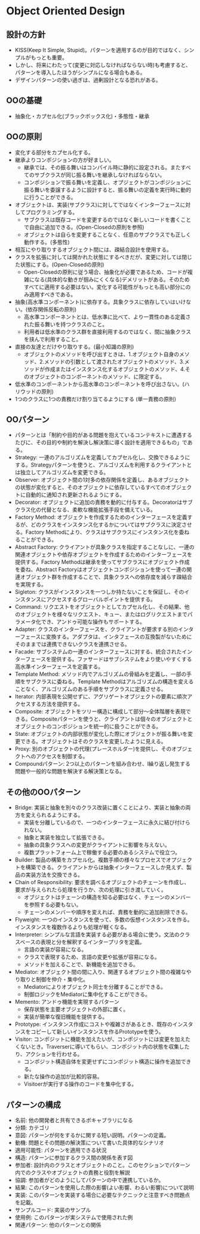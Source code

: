 # Object Oriented Design
## 設計の方針
- KISS(Keep It Simple, Stupid)。パターンを適用するのが目的ではなく、シンプルがもっとも重要。
- しかし、将来にわたって(変更に対応しなければならない時)も考慮すると、パターンを導入したほうがシンプルになる場合もある。
- デザインパターンの使い過ぎは、過剰設計となる恐れがある。
## OOの基礎
- 抽象化・カプセル化(ブラックボックス化)・多態性・継承
## OOの原則
- 変化する部分をカプセル化する。
- 継承よりコンポジションの方が好ましい。
  - 継承では、その振る舞いはコンパイル時に静的に設定される。またすべてのサブクラスが同じ振る舞いを継承しなければならない。
  - コンポジションで振る舞いを定義し、オプジェクトがコンポジションに振る舞いを委譲するように設計すると、振る舞いの定義を実行時に動的に行うことができる。
- オブジェクトは、実装(サブクラス)に対してではなくインターフェースに対してプログラミングする。
  - サブクラスは既存コードを変更するのではなく新しいコードを書くことで自由に追加できる。(Open-Closedの原則を参照)
  - オブジェクトは自らを変更することなく、任意のサブクラスでも正しく動作する。(多態性)
- 相互にやり取りするオブジェクト間には、疎結合設計を使用する。
- クラスを拡張に対しては開かれた状態にするべきだが、変更に対しては閉じた状態にする。(Open-Closedの原則)
  - Open-Closedの原則に従う場合、抽象化が必要であるため、コードが複雑になる(具体的な動きが掴みにくくなる)デメリットがある。そのためすべてに適用する必要はない。変化する可能性がもっとも高い部分にのみ適用すべきである。
- 抽象(高水準コンポーネント)に依存する。具象クラスに依存していはいけない。(依存関係反転の原則)
  - 高水準コンポーネントとは、低水準に比べて、より一貫性のある定義された振る舞いを持つクラスのこと。
  - 利用者は低水準のクラス群を直接利用するのではなく、間に抽象クラスを挟んで利用すること。
- 直接の友達とだけやり取りする。(最小知識の原則)
  - オブジェクトのメソッドを呼び出すときは、1.オブジェクト自身のメソッド、2.メソッドの引数として渡されたオブジェクトのメソッド、3.メソッドが作成またはインスタンス化するオブジェクトのメソッド、4.そのオブジェクトのコンポーネントのメソッド、に限定する。
- 低水準のコンポーネントから高水準のコンポーネントを呼び出さない。(ハリウッドの原則)
- 1つのクラスに1つの責務だけ割り当てるようにする (単一責務の原則)
## OOパターン
- パターンとは「制約や目的がある問題を抱えているコンテキストに遭遇するたびに、その目的や制約を解決し解決策に導く設計を適用できるもの」である。
- Strategy: 一連のアルゴリズムを定義してカプセル化し、交換できるようにする。Strategyパターンを使うと、アルゴリズムを利用するクライアントとは独立してアルゴリズムを変更できる。
- Observer: オブジェクト間の1対多の依存関係を定義し、あるオブジェクトの状態が変化すると、そのオブジェクトに依存しているすべてのオブジェクトに自動的に通知され更新されるようにする。
- Decorator: オブジェクトに追加の責務を動的に付与する。Decoratorはサブクラス化の代替となる、柔軟な機能拡張手段を備えている。
- Factory Method: オブジェクトを作成するためのインターフェースを定義するが、どのクラスをインスタンス化するかについてはサブクラスに決定させる。Factory Methodにより、クラスはサブクラスにインスタンス化を委ねることができる。
- Abstract Factory: クライアントが具象クラスを指定することなしに、一連の関連オブジェクトや依存オブジェクトを作成するためのインターフェースを提供する。Factory Methodは継承を使ってサブクラスにオブジェクト作成を委ね、Abstract Factoryはオブジェクトコンポジションを使って一連の関連オブジェクト群を作成することで、具象クラスへの依存度を減らす疎結合を実現する。
- Sigleton: クラスがインスタンスを一つしか持たないことを保証し、そのインスタンスにアクセスするグローバルポイントを提供する。
- Command: リクエストをオブジェクトとしてカプセル化し、その結果、他のオブジェクトを様々なリクエスト、キュー、またはログリクエストまでパラメータ化でき、アンドゥ可能な操作もサポートする。
- Adapter: クラスのインターフェースを、クライアントが要求する別のインターフェースに変換する。アダプタは、インタフェースの互換製がないためにそのままでは連携できないクラスを連携させる。
- Facade: サブシステムの一連のインターフェースに対する、統合されたインターフェースを提供する。ファサードはサブシステムをより使いやすくする高水準インターフェースを定義する。
- Template Method: メソッド内でアルゴリズムの骨組みを定義し、一部の手順をサブクラスに委ねる。Template Methodはアルゴリズムの構造を変えることなく、アルゴリズムのある手順をサブクラスに定義させる。
- Iterator: 内部表現を公開せずに、アグリゲートオブジェクトの要素に順次アクセスする方法を提供する。
- Composite: オブジェクトをツリー構造に構成して部分～全体階層を表現できる。Compositeパターンを使うと、クライアントは個々のオブジェクトとオブジェクトのコンポジションを統一的に扱うことができる。
- State: オブジェクトの内部状態が変化した際にオブジェクトが振る舞いを変更できる。オブジェクトはそのクラスを変更したように見える。
- Proxy: 別のオブジェクトの代理(プレースホルダー)を提供し、そのオブジェクトへのアクセスを制御する。
- Compoundパターン: 2つ以上のパターンを組み合わせ、l繰り返し発生する問題や一般的な問題を解決する解決策となる。
## その他のOOパターン
- Bridge: 実装と抽象を別々のクラス改装に置くことにより、実装と抽象の両方を変えられるようにする。
  - 実装を分離しているので、一つのインターフェースに永久に結び付けられない。
  - 抽象と実装を独立して拡張できる。
  - 抽象の具象クラスへの変更がクライアントに影響を与えない。
  - 複数プラットフォーム上で稼働する必要のあるシステムで役立つ。
- Builder: 製品の構築をカプセル化。複数手順の様々なプロセスでオプジェクトを構築できる。クライアントからは抽象インターフェースしか見えず、製品の実装方法を交換できる。
- Chain of Responsibility: 要求を調べるオブジェクトのチェーンを作成し、要求が与えられたら処理を行うか、次の処理に引き渡していく。
  - オブジェクトはチェーンの構造を知る必要はなく、チェーンのメンバーを参照する必要もない。
  - チェーンのメンバーや順序を変えれば、責務を動的に追加削除できる。
- Flyweight: 一つのインスタンスを使って、多数の仮想インスタンスを作る。インスタンスを複数作るよりも処理が軽くなる。
- Interpreter: シンプルな言語を実装する必要がある場合に使う。文法のクラスベースの表現と分を解釈するインタープリタを定義。
  - 言語の実装が容易になる。
  - クラスで表現するため、言語の変更や拡張が容易になる。
  - メソッドを加えることで、新機能を追加できる。
- Mediator: オブジェクト間の間に入り、関連するオブジェクト間の複雑なやり取りと制御を仲介・集中化。
  - Mediatorによりオブジェクト同士を分離することができる。
  - 制御ロジックをMediatorに集中化することができる。
- Memento: アンドゥ機能を実現するパターン
  - 保存状態を主要オブジェクトの外部に置く。
  - 実装が簡単な復旧機能を提供する。
- Prototype: インスタンス作成にコストや複雑さがあるとき、既存のインスタンスをコピーして新しいインスタンスを作るPrototypeを使う。
- Visitor: コンポジットに機能を加えたいが、コンポジットには変更を加えたくないとき。Traverserに導いてもらい、コンポジット内の状態を収集したり、アクションを行わせる。
  - コンポジット構造自体を変更せずにコンポジット構造に操作を追加できる。
  - 新たな操作の追加が比較的容易。
  - Visitoerが実行する操作のコードを集中化する。
## パターンの構成
- 名前: 他の開発者と共有できるボキャブラリになる
- 分類: カテゴリ
- 意図: パターンが何をするかに関する短い説明。パターンの定義。
- 動機: 問題とその問題の解決策について書いた具体的なシナリオ
- 適用可能性: パターンを適用できる状況
- 構造: パターンに参加するクラス間の関係を表す図
- 参加者: 設計内のクラスとオブジェクトのこと。このセクションでパターン内でのクラスやオブジェクトの責務と役割を解説
- 協調: 参加者がどのようにしてパターンの中で連携しているか。
- 結果: このパターンを使用した際の影響(よい影響、わるい影響)について説明
- 実装: このパターンを実装する場合に必要なテクニックと注意すべき問題点を記載。
- サンプルコード: 実装のサンプル
- 使用例: このパターンが実システムで使用された例
- 関連パターン: 他のパターンとの関係